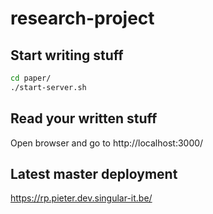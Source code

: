 # research-project

## Start writing stuff
```sh
cd paper/
./start-server.sh
```
## Read your written stuff
Open browser and go to http://localhost:3000/

## Latest master deployment
https://rp.pieter.dev.singular-it.be/
